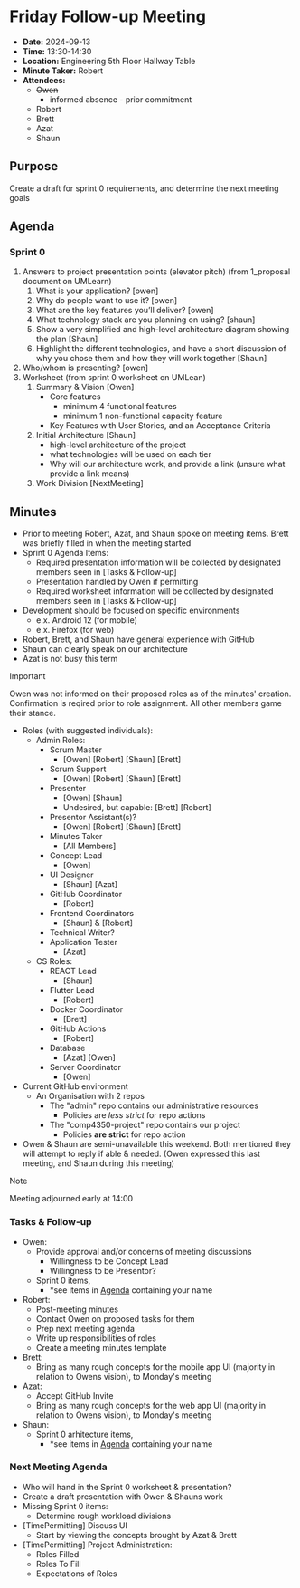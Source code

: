 # Friday Follow-up Meeting
- **Date:** 2024-09-13
- **Time:** 13:30-14:30
- **Location:** Engineering 5th Floor Hallway Table
- **Minute Taker:** Robert
- **Attendees:**
  - ~~Owen~~
    - informed absence - prior commitment
  - Robert
  - Brett
  - Azat
  - Shaun

## Purpose
Create a draft for sprint 0 requirements, and determine the next meeting goals

## Agenda
### Sprint 0
1. Answers to project presentation points (elevator pitch) (from 1_proposal document on UMLearn)
   1. What is your application? [owen]
   2. Why do people want to use it? [owen]
   3. What are the key features you’ll deliver? [owen]
   4. What technology stack are you planning on using? [shaun]
   5. Show a very simplified and high-level architecture diagram showing the plan [Shaun]
   6. Highlight the different technologies, and have a short discussion of why you chose them and how they will work together [Shaun]
2. Who/whom is presenting? [owen]
3. Worksheet (from sprint 0 worksheet on UMLean) 
   1. Summary & Vision [Owen]
      - Core features
        - minimum 4 functional features
        - minimum 1 non-functional capacity feature
      - Key Features with User Stories, and an Acceptance Criteria
   2. Initial Architecture [Shaun]
      - high-level architecture of the project
      - what technologies will be used on each tier
      - Why will our architecture work, and provide a link (unsure what provide a link means)
   3. Work Division [NextMeeting]

## Minutes
- Prior to meeting Robert, Azat, and Shaun spoke on meeting items. Brett was briefly filled in when the meeting started
- Sprint 0 Agenda Items:
  - Required presentation information will be collected by designated members seen in [Tasks & Follow-up]
  - Presentation handled by Owen if permitting
  - Required worksheet information will be collected by designated members seen in [Tasks & Follow-up]
- Development should be focused on specific environments
  - e.x. Android 12 (for mobile)
  - e.x. Firefox (for web)
- Robert, Brett, and Shaun have general experience with GitHub
- Shaun can clearly speak on our architecture
- Azat is not busy this term
> [!Important]
> Owen was not informed on their proposed roles as of the minutes' creation. Confirmation is reqired prior to role assignment. All other members game their stance.
- Roles (with suggested individuals):
  - Admin Roles:
    - Scrum Master
      - [Owen] [Robert] [Shaun] [Brett]
    - Scrum Support
      - [Owen] [Robert] [Shaun] [Brett]
    - Presenter
      - [Owen] [Shaun] 
      - Undesired, but capable: [Brett] [Robert]
    - Presentor Assistant(s)?
      - [Owen] [Robert] [Shaun] [Brett]
    - Minutes Taker
      - [All Members]
    - Concept Lead
      - [Owen]
    - UI Designer
      - [Shaun] [Azat]
    - GitHub Coordinator
      - [Robert]
    - Frontend Coordinators
      - [Shaun] & [Robert]
    - Technical Writer?
    - Application Tester
      - [Azat]
  - CS Roles:
    - REACT Lead
      - [Shaun]
    - Flutter Lead
      - [Robert]
    - Docker Coordinator
      - [Brett]
    - GitHub Actions
      - [Robert]
    - Database
      - [Azat] [Owen]
    - Server Coordinator
      - [Owen]
- Current GitHub environment
  - An Organisation with 2 repos
    - The "admin" repo contains our administrative resources
      - Policies are _less strict_ for repo actions 
    - The "comp4350-project" repo contains our project
      - Policies __are strict__ for repo action
- Owen & Shaun are semi-unavailable this weekend. Both mentioned they will attempt to reply if able & needed. (Owen expressed this last meeting, and Shaun during this meeting)
> [!NOTE]
> Meeting adjourned early at 14:00

### Tasks & Follow-up
- Owen:
  - Provide approval and/or concerns of meeting discussions
    - Willingness to be Concept Lead
    - Willingness to be Presentor?
  - Sprint 0 items,
    - *see items in [Agenda](#agenda)  containing your name
- Robert:
  - Post-meeting minutes
  - Contact Owen on proposed tasks for them
  - Prep next meeting agenda
  - Write up responsibilities of roles
  - Create a meeting minutes template
- Brett:
  - Bring as many rough concepts for the mobile app UI (majority in relation to Owens vision), to Monday's meeting
- Azat:
  - Accept GitHub Invite
  - Bring as many rough concepts for the web app UI (majority in relation to Owens vision), to Monday's meeting
- Shaun:
  - Sprint 0 arhitecture items,
    - *see items in [Agenda](#agenda) containing your name

### Next Meeting Agenda
- Who will hand in the Sprint 0 worksheet & presentation?
- Create a draft presentation with Owen & Shauns work
- Missing Sprint 0 items:
  - Determine rough workload divisions
- [TimePermitting] Discuss UI
  - Start by viewing the concepts brought by Azat & Brett
- [TimePermitting] Project Administration:
  - Roles Filled
  - Roles To Fill
  - Expectations of Roles

